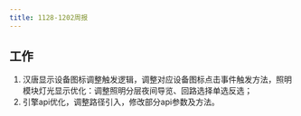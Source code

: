```yaml
---
title: 1128-1202周报
---
```


## 工作

1. 汉唐显示设备图标调整触发逻辑，调整对应设备图标点击事件触发方法，照明模块灯光显示优化：调整照明分层夜间导览、回路选择单选反选；
2. 引擎api优化，调整路径引入，修改部分api参数及方法。
